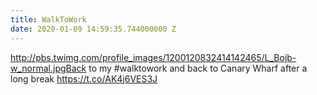 ```yaml
---
title: WalkToWork
date: 2020-01-09 14:59:35.744000000 Z
---
```


 http://pbs.twimg.com/profile_images/1200120832414142465/L_Bojb-w_normal.jpgBack to my #walktowork and back to Canary Wharf after a long break https://t.co/AK4j6VES3J